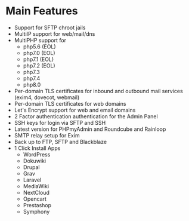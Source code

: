 # Main Features

- Support for SFTP chroot jails
- MultiIP support for web/mail/dns
- MultiPHP support for
  - php5.6 (EOL)
  - php7.0 (EOL)
  - php7.1 (EOL)
  - php7.2 (EOL)
  - php7.3
  - php7.4
  - php8.0
- Per-domain TLS certificates for inbound and outbound mail services (exim4, dovecot, webmail)
- Per-domain TLS certificates for web domains
- Let's Encrypt support for web and email domains
- 2 Factor authentication authentication for the Admin Panel
- SSH keys for login via SFTP and SSH
- Latest version for PHPmyAdmin and Roundcube and Rainloop
- SMTP relay setup for Exim
- Back up to FTP, SFTP and Blackblaze
- 1 Click Install Apps
  - WordPress
  - Dokuwiki
  - Drupal
  - Grav
  - Laravel
  - MediaWiki
  - NextCloud
  - Opencart
  - Prestashop
  - Symphony
